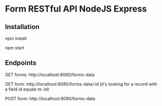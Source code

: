 # Form RESTful API NodeJS Express

## Installation

npm install

npm start

## Endpoints

GET forms: http://localhost:8080/forms-data

GET form: http://localhost:8080/forms-data/:id (it's looking for a record with a field id equals to :id)

POST form: http://localhost:8080/forms-data
